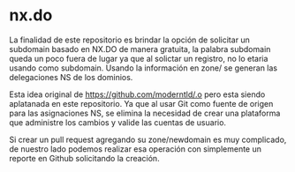 # nx.do

La finalidad de este repositorio es brindar la opción de solicitar un subdomain basado en NX.DO de manera gratuita, la palabra subdomain queda un poco fuera de lugar ya que al solictar un registro, no lo etaria usando como subdomain. 
Usando la información en zone/ se generan las delegaciones NS de los dominios.

Esta idea original de https://github.com/moderntld/.o pero esta siendo aplatanada en este repositorio. Ya que al usar Git como fuente de origen para las asignaciones NS, se elimina la necesidad de crear una plataforma que administre los cambios y valide las cuentas de usuario.

Si crear un pull request agregando su zone/newdomain es muy complicado, de nuestro lado podemos realizar esa operación con simplemente un reporte en Github solicitando la creación.